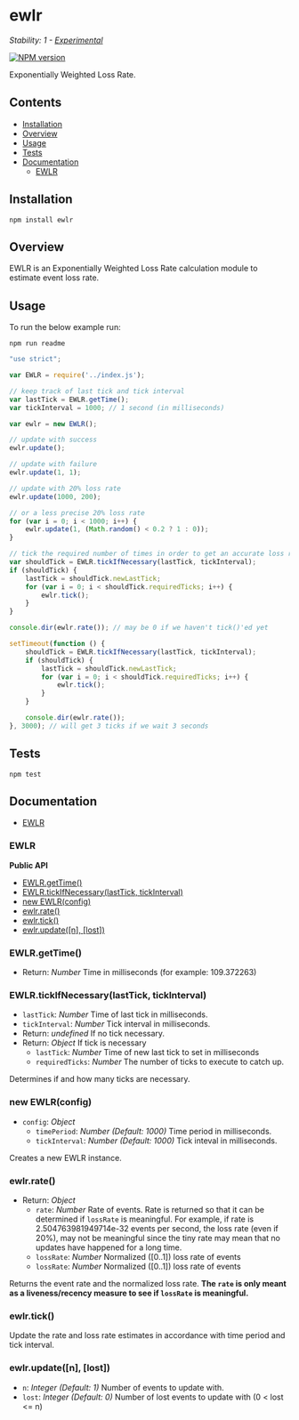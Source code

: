 # ewlr

_Stability: 1 - [Experimental](https://github.com/tristanls/stability-index#stability-1---experimental)_

[![NPM version](https://badge.fury.io/js/ewlr.png)](http://npmjs.org/package/ewlr)

Exponentially Weighted Loss Rate.

## Contents

  * [Installation](#installation)
  * [Overview](#overview)
  * [Usage](#usage)
  * [Tests](#tests)
  * [Documentation](#documentation)
    * [EWLR](#ewlr)

## Installation

    npm install ewlr

## Overview

EWLR is an Exponentially Weighted Loss Rate calculation module to estimate event loss rate.

## Usage

To run the below example run:

    npm run readme

```javascript
"use strict";

var EWLR = require('../index.js');

// keep track of last tick and tick interval
var lastTick = EWLR.getTime();
var tickInterval = 1000; // 1 second (in milliseconds)

var ewlr = new EWLR();

// update with success
ewlr.update();

// update with failure
ewlr.update(1, 1);

// update with 20% loss rate
ewlr.update(1000, 200);

// or a less precise 20% loss rate
for (var i = 0; i < 1000; i++) {
    ewlr.update(1, (Math.random() < 0.2 ? 1 : 0));
}

// tick the required number of times in order to get an accurate loss rate
var shouldTick = EWLR.tickIfNecessary(lastTick, tickInterval);
if (shouldTick) {
    lastTick = shouldTick.newLastTick;
    for (var i = 0; i < shouldTick.requiredTicks; i++) {
        ewlr.tick();
    }
}

console.dir(ewlr.rate()); // may be 0 if we haven't tick()'ed yet

setTimeout(function () {
    shouldTick = EWLR.tickIfNecessary(lastTick, tickInterval);
    if (shouldTick) {
        lastTick = shouldTick.newLastTick;
        for (var i = 0; i < shouldTick.requiredTicks; i++) {
            ewlr.tick();
        }
    }

    console.dir(ewlr.rate());
}, 3000); // will get 3 ticks if we wait 3 seconds

```

## Tests

    npm test

## Documentation

  * [EWLR](#ewlr-1)

### EWLR

**Public API**

  * [EWLR.getTime()](#ewlrgettime)
  * [EWLR.tickIfNecessary(lastTick, tickInterval)](#ewlrtickifnecessarylasttick-tickinterval)
  * [new EWLR(config)](#new-ewlrconfig)
  * [ewlr.rate()](#ewlrrate)
  * [ewlr.tick()](#ewlrtick)
  * [ewlr.update(\[n\], \[lost\])](#ewlrupdaten-lost)

### EWLR.getTime()

  * Return: _Number_ Time in milliseconds (for example: 109.372263)

### EWLR.tickIfNecessary(lastTick, tickInterval)

  * `lastTick`: _Number_ Time of last tick in milliseconds.
  * `tickInterval`: _Number_ Tick interval in milliseconds.
  * Return: _undefined_ If no tick necessary.
  * Return: _Object_ If tick is necessary
    * `lastTick`: _Number_ Time of new last tick to set in milliseconds
    * `requiredTicks`: _Number_ The number of ticks to execute to catch up.

Determines if and how many ticks are necessary.

### new EWLR(config)

  * `config`: _Object_
    * `timePeriod`: _Number_ _(Default: 1000)_ Time period in milliseconds.
    * `tickInterval`: _Number_ _(Default: 1000)_ Tick inteval in milliseconds.

Creates a new EWLR instance.

### ewlr.rate()

  * Return: _Object_
    * `rate`: _Number_ Rate of events. Rate is returned so that it can be determined if `lossRate` is meaningful. For example, if rate is 2.504763981949714e-32 events per second, the loss rate (even if 20%), may not be meaningful since the tiny rate may mean that no updates have happened for a long time.
    * `lossRate`: _Number_ Normalized ([0..1]) loss rate of events
    * `lossRate`: _Number_ Normalized ([0..1]) loss rate of events

Returns the event rate and the normalized loss rate. **The `rate` is only meant as a liveness/recency measure to see if `lossRate` is meaningful.**

### ewlr.tick()

Update the rate and loss rate estimates in accordance with time period and tick interval.

### ewlr.update([n], [lost])

  * `n`: _Integer_ _(Default: 1)_ Number of events to update with.
  * `lost`: _Integer_ _(Default: 0)_ Number of lost events to update with (0 < lost <= n)
